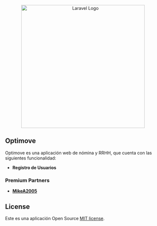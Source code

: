 <p align="center"><a href="https://laravel.com" target="_blank"><img src="https://raw.githubusercontent.com/laravel/art/master/logo-lockup/5%20SVG/2%20CMYK/1%20Full%20Color/laravel-logolockup-cmyk-red.svg" width="400" alt="Laravel Logo"></a></p>

## Optimove

Optimove es una aplicación web de nómina y RRHH, que cuenta con las siguientes funcionalidad:
- **Registro de Usuarios**

### Premium Partners

- **[MikeA2005](https://github.com/MikeA2005)**

## License

Este es una aplicación Open Source [MIT license](https://opensource.org/licenses/MIT).
